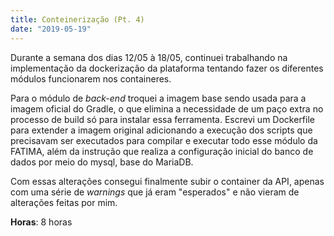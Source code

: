 ```yaml
---
title: Conteinerização (Pt. 4)
date: "2019-05-19"
---
```


Durante a semana dos dias 12/05 à 18/05, continuei trabalhando na implementação da dockerização da plataforma tentando fazer os diferentes módulos funcionarem nos containeres.

Para o módulo de _back-end_ troquei a imagem base sendo usada para a imagem oficial do Gradle, o que elimina a necessidade de um paço extra no processo de build só para instalar essa ferramenta. Escrevi um Dockerfile para extender a imagem original adicionando a execução dos scripts que precisavam ser executados para compilar e executar todo esse módulo da FATIMA, além da instrução que realiza a configuração inicial do banco de dados por meio do mysql, base do MariaDB.

Com essas alterações consegui finalmente subir o container da API, apenas com uma série de _warnings_ que já eram "esperados" e não vieram de alterações feitas por mim.

**Horas**: 8 horas
